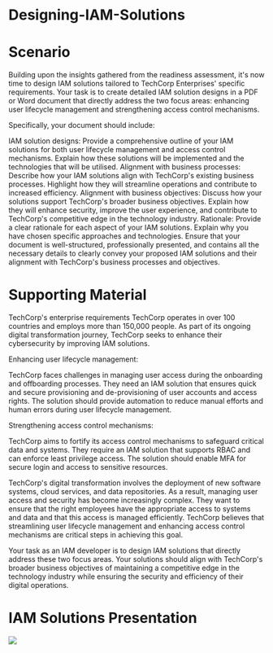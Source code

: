 # Designing-IAM-Solutions

# Scenario

Building upon the insights gathered from the readiness assessment, it's now time to design IAM solutions tailored to TechCorp Enterprises' specific requirements. Your task is to create detailed IAM solution designs in a PDF or Word document that directly address the two focus areas: enhancing user lifecycle management and strengthening access control mechanisms.

Specifically, your document should include:

IAM solution designs: Provide a comprehensive outline of your IAM solutions for both user lifecycle management and access control mechanisms. Explain how these solutions will be implemented and the technologies that will be utilised.
Alignment with business processes: Describe how your IAM solutions align with TechCorp's existing business processes. Highlight how they will streamline operations and contribute to increased efficiency.
Alignment with business objectives: Discuss how your solutions support TechCorp's broader business objectives. Explain how they will enhance security, improve the user experience, and contribute to TechCorp's competitive edge in the technology industry.
Rationale: Provide a clear rationale for each aspect of your IAM solutions. Explain why you have chosen specific approaches and technologies.
Ensure that your document is well-structured, professionally presented, and contains all the necessary details to clearly convey your proposed IAM solutions and their alignment with TechCorp's business processes and objectives.

# Supporting Material

TechCorp's enterprise requirements
TechCorp operates in over 100 countries and employs more than 150,000 people. As part of its ongoing digital transformation journey, TechCorp seeks to enhance their cybersecurity by improving IAM solutions.
 

Enhancing user lifecycle management:

TechCorp faces challenges in managing user access during the onboarding and offboarding processes.
They need an IAM solution that ensures quick and secure provisioning and de-provisioning of user accounts and access rights.
The solution should provide automation to reduce manual efforts and human errors during user lifecycle management.

Strengthening access control mechanisms:

TechCorp aims to fortify its access control mechanisms to safeguard critical data and systems.
They require an IAM solution that supports RBAC and can enforce least privilege access.
The solution should enable MFA for secure login and access to sensitive resources.

TechCorp's digital transformation involves the deployment of new software systems, cloud services, and data repositories. As a result, managing user access and security has become increasingly complex. They want to ensure that the right employees have the appropriate access to systems and data and that this access is managed efficiently. TechCorp believes that streamlining user lifecycle management and enhancing access control mechanisms are critical steps in achieving this goal. 

Your task as an IAM developer is to design IAM solutions that directly address these two focus areas. Your solutions should align with TechCorp's broader business objectives of maintaining a competitive edge in the technology industry while ensuring the security and efficiency of their digital operations.


# IAM Solutions Presentation 

<a href="https://docs.google.com/document/d/14ORZj8J8RKExrYPDTuhihiYuwr6INJ4Gm3uoBOoEz3Y/edit?usp=sharing"><img src="https://img.shields.io/badge/-GoogleDOCS : IAM Solutions Presentation -fcba03?&style=for-the-badge&logo=google&logoColor=white" /></a>
